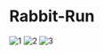 # Rabbit-Run
![1](https://user-images.githubusercontent.com/72818433/135910317-7cc4d7ea-17e3-452c-9b9e-8a6059e0b345.jpg)
![2](https://user-images.githubusercontent.com/72818433/135910318-bba1725a-f061-4a46-88ce-0f98e684b6ed.jpg)
![3](https://user-images.githubusercontent.com/72818433/135910322-4c4c45e1-12d0-422f-bdf9-6b750e5fd0dd.jpg)
 
